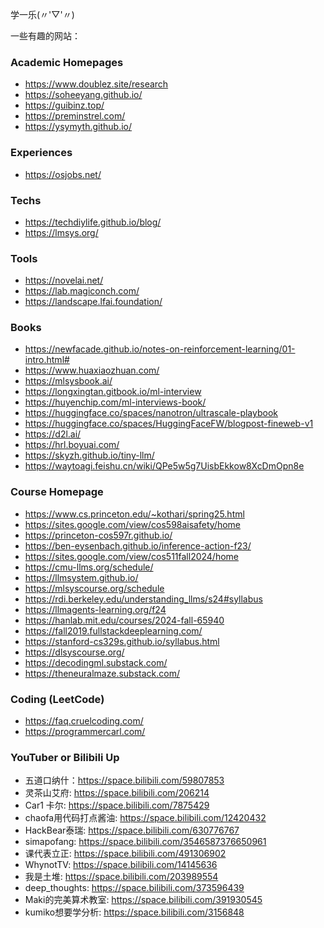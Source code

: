学一乐(〃'▽'〃)


一些有趣的网站：

### Academic Homepages

- https://www.doublez.site/research
- https://soheeyang.github.io/
- https://guibinz.top/
- https://preminstrel.com/
- https://ysymyth.github.io/


### Experiences 

- https://osjobs.net/


### Techs

- https://techdiylife.github.io/blog/
- https://lmsys.org/


### Tools

- https://novelai.net/
- https://lab.magiconch.com/
- https://landscape.lfai.foundation/


### Books

- https://newfacade.github.io/notes-on-reinforcement-learning/01-intro.html#
- https://www.huaxiaozhuan.com/
- https://mlsysbook.ai/
- https://longxingtan.gitbook.io/ml-interview
- https://huyenchip.com/ml-interviews-book/
- https://huggingface.co/spaces/nanotron/ultrascale-playbook
- https://huggingface.co/spaces/HuggingFaceFW/blogpost-fineweb-v1
- https://d2l.ai/
- https://hrl.boyuai.com/
- https://skyzh.github.io/tiny-llm/
- https://waytoagi.feishu.cn/wiki/QPe5w5g7UisbEkkow8XcDmOpn8e


### Course Homepage

- https://www.cs.princeton.edu/~kothari/spring25.html
- https://sites.google.com/view/cos598aisafety/home
- https://princeton-cos597r.github.io/
- https://ben-eysenbach.github.io/inference-action-f23/
- https://sites.google.com/view/cos511fall2024/home
- https://cmu-llms.org/schedule/
- https://llmsystem.github.io/
- https://mlsyscourse.org/schedule
- https://rdi.berkeley.edu/understanding_llms/s24#syllabus
- https://llmagents-learning.org/f24
- https://hanlab.mit.edu/courses/2024-fall-65940
- https://fall2019.fullstackdeeplearning.com/
- https://stanford-cs329s.github.io/syllabus.html
- https://dlsyscourse.org/
- https://decodingml.substack.com/
- https://theneuralmaze.substack.com/


### Coding (LeetCode)

- https://faq.cruelcoding.com/
- https://programmercarl.com/


### YouTuber or Bilibili Up
- 五道口纳什：https://space.bilibili.com/59807853
- 灵茶山艾府: https://space.bilibili.com/206214
- Car1 卡尔: https://space.bilibili.com/7875429
- chaofa用代码打点酱油: https://space.bilibili.com/12420432
- HackBear泰瑞: https://space.bilibili.com/630776767
- simapofang: https://space.bilibili.com/3546587376650961
- 课代表立正: https://space.bilibili.com/491306902
- WhynotTV: https://space.bilibili.com/14145636
- 我是土堆: https://space.bilibili.com/203989554
- deep_thoughts: https://space.bilibili.com/373596439
- Maki的完美算术教室: https://space.bilibili.com/391930545
- kumiko想要学分析: https://space.bilibili.com/3156848
